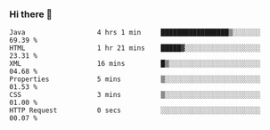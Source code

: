 ### Hi there 👋

<!--START_SECTION:waka-->

```text
Java                  4 hrs 1 min     █████████████████▒░░░░░░░   69.39 %
HTML                  1 hr 21 mins    █████▓░░░░░░░░░░░░░░░░░░░   23.31 %
XML                   16 mins         █▒░░░░░░░░░░░░░░░░░░░░░░░   04.68 %
Properties            5 mins          ▒░░░░░░░░░░░░░░░░░░░░░░░░   01.53 %
CSS                   3 mins          ▒░░░░░░░░░░░░░░░░░░░░░░░░   01.00 %
HTTP Request          0 secs          ░░░░░░░░░░░░░░░░░░░░░░░░░   00.07 %
```

<!--END_SECTION:waka-->


<!--
**AnkelMauCastillo/AnkelMauCastillo** is a ✨ _special_ ✨ repository because its `README.md` (this file) appears on your GitHub profile.

Here are some ideas to get you started:

- 🔭 I’m currently working on ...
- 🌱 I’m currently learning ...
- 👯 I’m looking to collaborate on ...
- 🤔 I’m looking for help with ...
- 💬 Ask me about ...
- 📫 How to reach me: ...
- 😄 Pronouns: ...
- ⚡ Fun fact: ...
-->
